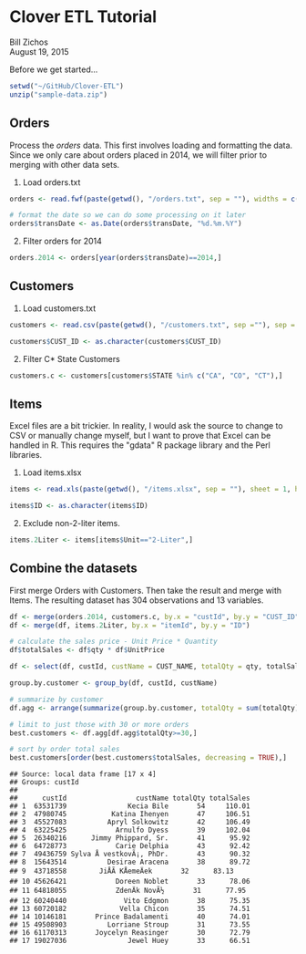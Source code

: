 # Clover ETL Tutorial
Bill Zichos  
August 19, 2015  

Before we get started...

```r
setwd("~/GitHub/Clover-ETL")
unzip("sample-data.zip")
```

## Orders

Process the *orders* data.  This first involves loading and formatting the data.  Since we only care about orders placed in 2014, we will filter prior to merging with other data sets.


1. Load orders.txt

```r
orders <- read.fwf(paste(getwd(), "/orders.txt", sep = ""), widths = c(10, 10, 8, 8, 10),header = FALSE, skip = 1, as.is = TRUE, col.names = c("orderId", "custId", "itemId", "qty", "transDate"), colClasses = c("character", "character", "character", "numeric", "character"), strip.white = TRUE)

# format the date so we can do some processing on it later
orders$transDate <- as.Date(orders$transDate, "%d.%m.%Y")
```

2. Filter orders for 2014


```r
orders.2014 <- orders[year(orders$transDate)==2014,]
```

## Customers

1. Load customers.txt

```r
customers <- read.csv(paste(getwd(), "/customers.txt", sep =""), sep = ";", header = TRUE, col.names = c("CUST_ID", "CUST_NAME", "STREET", "CITY", "STATE", "POST_CODE"))

customers$CUST_ID <- as.character(customers$CUST_ID)
```

2. Filter C* State Customers

```r
customers.c <- customers[customers$STATE %in% c("CA", "CO", "CT"),]
```

## Items

Excel files are a bit trickier.  In reality, I would ask the source to change to CSV or manually change myself, but I want to prove that Excel can be handled in R.  This requires the "gdata" R package library and the Perl libraries. 

1. Load items.xlsx


```r
items <- read.xls(paste(getwd(), "/items.xlsx", sep = ""), sheet = 1, header = TRUE, perl = "C:\\Perl64\\bin\\perl.exe")

items$ID <- as.character(items$ID)
```

2. Exclude non-2-liter items.

```r
items.2Liter <- items[items$Unit=="2-Liter",]
```

## Combine the datasets
First merge Orders with Customers.  Then take the result and merge with Items.  The resulting dataset has 304 observations and 13 variables.

```r
df <- merge(orders.2014, customers.c, by.x = "custId", by.y = "CUST_ID")
df <- merge(df, items.2Liter, by.x = "itemId", by.y = "ID")

# calculate the sales price - Unit Price * Quantity
df$totalSales <- df$qty * df$UnitPrice
```



```r
df <- select(df, custId, custName = CUST_NAME, totalQty = qty, totalSales)

group.by.customer <- group_by(df, custId, custName)

# summarize by customer
df.agg <- arrange(summarize(group.by.customer, totalQty = sum(totalQty), totalSales = sum(totalSales)), totalQty)

# limit to just those with 30 or more orders
best.customers <- df.agg[df.agg$totalQty>=30,]

# sort by order total sales
best.customers[order(best.customers$totalSales, decreasing = TRUE),]
```

```
## Source: local data frame [17 x 4]
## Groups: custId
## 
##      custId                 custName totalQty totalSales
## 1  63531739               Kecia Bile       54     110.01
## 2  47980745           Katina Ihenyen       47     106.51
## 3  45527083          Apryl Solkowitz       42     106.49
## 4  63225425            Arnulfo Dyess       39     102.04
## 5  26340216      Jimmy Phippard, Sr.       41      95.92
## 6  64728773            Carie Delphia       43      92.42
## 7  49436759 Sylva Å vestkovÃ¡, PhDr.       43      90.32
## 8  15643514          Desirae Aracena       38      89.72
## 9  43718558        JiÅÃ­ KÅemeÄek       32      83.13
## 10 45626421            Doreen Noblet       33      78.06
## 11 64818055            ZdenÄk NovÃ½       31      77.95
## 12 60240440              Vito Edgmon       38      75.35
## 13 60720182             Vella Chicon       35      74.51
## 14 10146181       Prince Badalamenti       40      74.01
## 15 49508903          Lorriane Stroup       31      73.55
## 16 61170313       Joycelyn Reasinger       30      72.79
## 17 19027036               Jewel Huey       33      66.51
```
